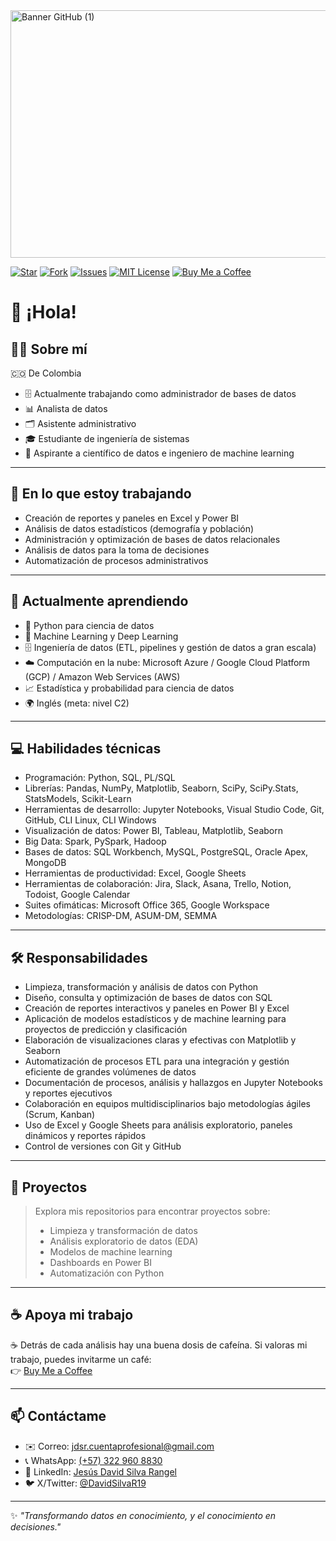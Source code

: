 <img width="1584" height="396" alt="Banner GitHub (1)" src="https://github.com/user-attachments/assets/35520617-8ce6-4180-a5a0-1327fd052cff" />

[![Star](https://img.shields.io/github/stars/tu_usuario/tu_repositorio?style=social)](https://github.com/Jesus-David-Silva-Rangel-19)
[![Fork](https://img.shields.io/github/forks/tu_usuario/tu_repositorio?style=social)](https://github.com/Jesus-David-Silva-Rangel-19)
[![Issues](https://img.shields.io/github/issues/Jesus-David-Silva-Rangel-19/Housing-Price-Analysis)](https://github.com/Jesus-David-Silva-Rangel-19)
[![MIT License](https://img.shields.io/github/license/Jesus-David-Silva-Rangel-19/Housing-Price-Analysis)](LICENSE)
[![Buy Me a Coffee](https://img.shields.io/badge/Buy%20Me%20a%20Coffee-donate-yellow.svg)](https://buymeacoffee.com/jesus.david.rangel)

# 👋 ¡Hola!

## 👨‍💻 Sobre mí
🇨🇴 De Colombia  
- 🗄️ Actualmente trabajando como administrador de bases de datos  
- 📊 Analista de datos  
- 🗂️ Asistente administrativo  
- 🎓 Estudiante de ingeniería de sistemas  
- 🚀 Aspirante a científico de datos e ingeniero de machine learning  

---

## 💼 En lo que estoy trabajando

- Creación de reportes y paneles en Excel y Power BI  
- Análisis de datos estadísticos (demografía y población)  
- Administración y optimización de bases de datos relacionales  
- Análisis de datos para la toma de decisiones  
- Automatización de procesos administrativos  

---

## 🌱 Actualmente aprendiendo

- 🐍 Python para ciencia de datos  
- 🤖 Machine Learning y Deep Learning  
- 🗄️ Ingeniería de datos (ETL, pipelines y gestión de datos a gran escala)  
- ☁️ Computación en la nube: Microsoft Azure / Google Cloud Platform (GCP) / Amazon Web Services (AWS)  
- 📈 Estadística y probabilidad para ciencia de datos  
- 🌍 Inglés (meta: nivel C2)  

---

## 💻 Habilidades técnicas

- Programación: Python, SQL, PL/SQL  
- Librerías: Pandas, NumPy, Matplotlib, Seaborn, SciPy, SciPy.Stats, StatsModels, Scikit-Learn  
- Herramientas de desarrollo: Jupyter Notebooks, Visual Studio Code, Git, GitHub, CLI Linux, CLI Windows  
- Visualización de datos: Power BI, Tableau, Matplotlib, Seaborn  
- Big Data: Spark, PySpark, Hadoop  
- Bases de datos: SQL Workbench, MySQL, PostgreSQL, Oracle Apex, MongoDB  
- Herramientas de productividad: Excel, Google Sheets  
- Herramientas de colaboración: Jira, Slack, Asana, Trello, Notion, Todoist, Google Calendar  
- Suites ofimáticas: Microsoft Office 365, Google Workspace  
- Metodologías: CRISP-DM, ASUM-DM, SEMMA  

---

## 🛠️ Responsabilidades

- Limpieza, transformación y análisis de datos con Python  
- Diseño, consulta y optimización de bases de datos con SQL  
- Creación de reportes interactivos y paneles en Power BI y Excel  
- Aplicación de modelos estadísticos y de machine learning para proyectos de predicción y clasificación  
- Elaboración de visualizaciones claras y efectivas con Matplotlib y Seaborn  
- Automatización de procesos ETL para una integración y gestión eficiente de grandes volúmenes de datos  
- Documentación de procesos, análisis y hallazgos en Jupyter Notebooks y reportes ejecutivos  
- Colaboración en equipos multidisciplinarios bajo metodologías ágiles (Scrum, Kanban)  
- Uso de Excel y Google Sheets para análisis exploratorio, paneles dinámicos y reportes rápidos  
- Control de versiones con Git y GitHub  

---

## 🧠 Proyectos

> Explora mis repositorios para encontrar proyectos sobre:  
> - Limpieza y transformación de datos  
> - Análisis exploratorio de datos (EDA)  
> - Modelos de machine learning  
> - Dashboards en Power BI  
> - Automatización con Python  

---

## ☕ Apoya mi trabajo

☕ Detrás de cada análisis hay una buena dosis de cafeína. 
Si valoras mi trabajo, puedes invitarme un café:  
👉 [Buy Me a Coffee](https://buymeacoffee.com/jesus.david.rangel)

---

## 📫 Contáctame

- ✉️ Correo: [jdsr.cuentaprofesional@gmail.com](mailto:jdsr.cuentaprofesional@gmail.com)  
- 📞 WhatsApp: [(+57) 322 960 8830](https://wa.link/tje6u7)  
- 💼 LinkedIn: [Jesús David Silva Rangel](https://www.linkedin.com/in/jes%C3%BAs-david-silva-rangel-77706a260/)  
- 🐦 X/Twitter: [@DavidSilvaR19](https://x.com/DavidSilvaR19)  

---

✨ *"Transformando datos en conocimiento, y el conocimiento en decisiones."*
